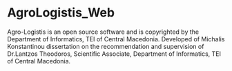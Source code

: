 # AgroLogistis_Web

Agro-Logistis is an open source software and is copyrighted by the Department of Informatics, TEI of Central Macedonia. 
Developed of Michalis Konstantinou dissertation on the recommendation and supervision of Dr.Lantzos Theodoros, 
Scientific Associate, Department of Informatics, TEI of Central Macedonia.